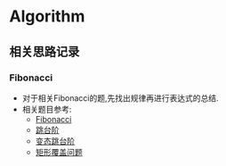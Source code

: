 # Algorithm
## 相关思路记录
### Fibonacci
* 对于相关Fibonacci的题,先找出规律再进行表达式的总结.
* 相关题目参考:
    * [Fibonacci](https://github.com/kvenLin/Algorithm/blob/master/JianzhiOffer/src/Fibonacci.java)
    * [跳台阶](https://github.com/kvenLin/Algorithm/blob/master/JianzhiOffer/src/JumpFloor.java)
    * [变态跳台阶](https://github.com/kvenLin/Algorithm/blob/master/JianzhiOffer/src/JumpFloorII.java)
    * [矩形覆盖问题](https://github.com/kvenLin/Algorithm/blob/master/JianzhiOffer/src/RectCover.java)